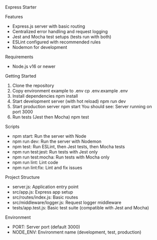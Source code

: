 Express Starter

Features
- Express.js server with basic routing
- Centralized error handling and request logging
- Jest and Mocha test setups (tests run with both)
- ESLint configured with recommended rules
- Nodemon for development

Requirements
- Node.js v16 or newer

Getting Started
1) Clone the repository
2) Copy environment example to .env
   cp .env.example .env
3) Install dependencies
   npm install
4) Start development server (with hot reload)
   npm run dev
5) Start production server
   npm start
   You should see: Server running on port 3000
6) Run tests (Jest then Mocha)
   npm test

Scripts
- npm start: Run the server with Node
- npm run dev: Run the server with Nodemon
- npm test: Run ESLint, then Jest tests, then Mocha tests
- npm run test:jest: Run tests with Jest only
- npm run test:mocha: Run tests with Mocha only
- npm run lint: Lint code
- npm run lint:fix: Lint and fix issues

Project Structure
- server.js: Application entry point
- src/app.js: Express app setup
- src/routes/index.js: Basic routes
- src/middleware/logger.js: Request logger middleware
- tests/app.test.js: Basic test suite (compatible with Jest and Mocha)

Environment
- PORT: Server port (default 3000)
- NODE_ENV: Environment name (development, test, production)
